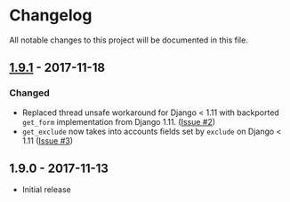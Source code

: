 # Changelog
All notable changes to this project will be documented in this file.

## [1.9.1] - 2017-11-18
### Changed
- Replaced thread unsafe workaround for Django < 1.11 with backported `get_form` implementation from Django 1.11. ([Issue #2])
- `get_exclude` now takes into accounts fields set by `exclude` on Django < 1.11 ([Issue #3])

## 1.9.0 - 2017-11-13
- Initial release

[1.9.1]: https://github.com/inueni/django-subadmin/compare/v1.9.0...v1.9.1
[Issue #2]: https://github.com/inueni/django-subadmin/issues/2
[Issue #3]: https://github.com/inueni/django-subadmin/issues/3
